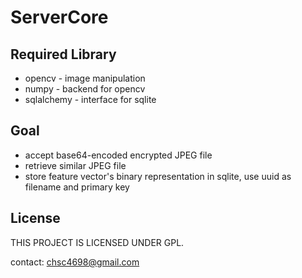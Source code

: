 ServerCore
==========

Required Library
----------------

* opencv - image manipulation
* numpy - backend for opencv
* sqlalchemy - interface for sqlite


Goal
----

* accept base64-encoded encrypted JPEG file
* retrieve similar JPEG file
* store feature vector's binary representation in sqlite, use uuid as filename and primary key


License
-------

THIS PROJECT IS LICENSED UNDER GPL.


contact: chsc4698@gmail.com

